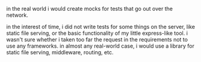 


in the real world i would create mocks for tests that go out over the network. 

in the interest of time, i did not write tests for some things on the server, like static file serving, or the basic functionality of my little express-like tool. i wasn't sure whether i taken too far the request in the requirements not to use any frameworks. in almost any real-world case, i would use a library for static file serving, middleware, routing, etc.